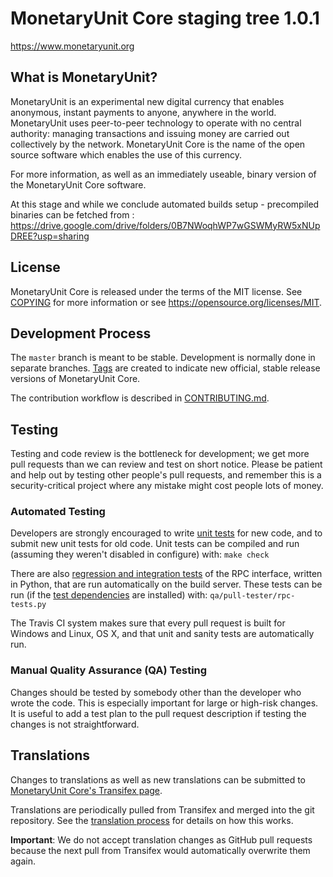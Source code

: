 MonetaryUnit Core staging tree 1.0.1
===============================



https://www.monetaryunit.org


What is MonetaryUnit?
----------------

MonetaryUnit is an experimental new digital currency that enables anonymous, instant
payments to anyone, anywhere in the world. MonetaryUnit uses peer-to-peer technology
to operate with no central authority: managing transactions and issuing money
are carried out collectively by the network. MonetaryUnit Core is the name of the open
source software which enables the use of this currency.

For more information, as well as an immediately useable, binary version of
the MonetaryUnit Core software.

At this stage and while we conclude automated builds setup - precompiled binaries can be fetched from :
     https://drive.google.com/drive/folders/0B7NWoqhWP7wGSWMyRW5xNUpDREE?usp=sharing


License
-------

MonetaryUnit Core is released under the terms of the MIT license. See [COPYING](COPYING) for more
information or see https://opensource.org/licenses/MIT.

Development Process
-------------------

The `master` branch is meant to be stable. Development is normally done in separate branches.
[Tags](https://github.com/muecoin/MUECore/tags) are created to indicate new official,
stable release versions of MonetaryUnit Core.

The contribution workflow is described in [CONTRIBUTING.md](CONTRIBUTING.md).

Testing
-------

Testing and code review is the bottleneck for development; we get more pull
requests than we can review and test on short notice. Please be patient and help out by testing
other people's pull requests, and remember this is a security-critical project where any mistake might cost people
lots of money.

### Automated Testing

Developers are strongly encouraged to write [unit tests](/doc/unit-tests.md) for new code, and to
submit new unit tests for old code. Unit tests can be compiled and run
(assuming they weren't disabled in configure) with: `make check`

There are also [regression and integration tests](/qa) of the RPC interface, written
in Python, that are run automatically on the build server.
These tests can be run (if the [test dependencies](/qa) are installed) with: `qa/pull-tester/rpc-tests.py`

The Travis CI system makes sure that every pull request is built for Windows
and Linux, OS X, and that unit and sanity tests are automatically run.

### Manual Quality Assurance (QA) Testing

Changes should be tested by somebody other than the developer who wrote the
code. This is especially important for large or high-risk changes. It is useful
to add a test plan to the pull request description if testing the changes is
not straightforward.

Translations
------------

Changes to translations as well as new translations can be submitted to
[MonetaryUnit Core's Transifex page](https://www.transifex.com/projects/p/mue/).

Translations are periodically pulled from Transifex and merged into the git repository. See the
[translation process](doc/translation_process.md) for details on how this works.

**Important**: We do not accept translation changes as GitHub pull requests because the next
pull from Transifex would automatically overwrite them again.

